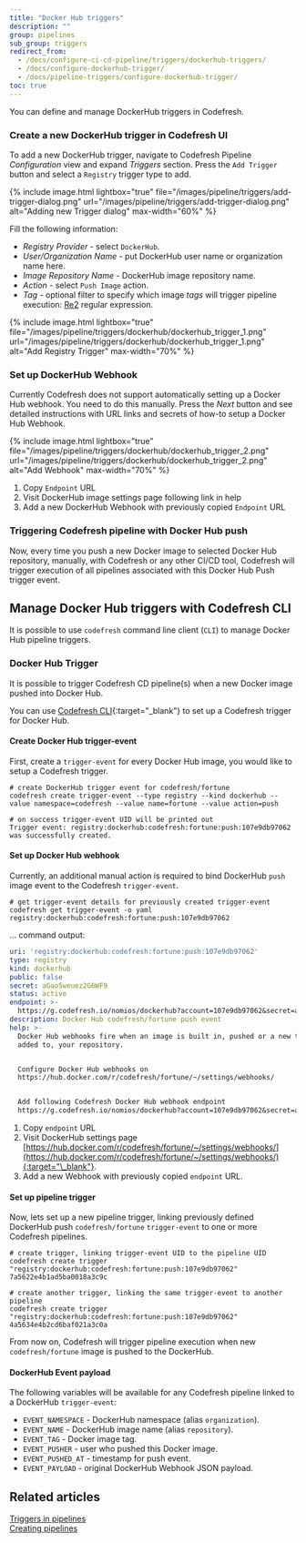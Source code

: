 ```yaml
---
title: "Docker Hub triggers"
description: ""
group: pipelines
sub_group: triggers
redirect_from:
  - /docs/configure-ci-cd-pipeline/triggers/dockerhub-triggers/
  - /docs/configure-dockerhub-trigger/
  - /docs/pipeline-triggers/configure-dockerhub-trigger/
toc: true
---
```



You can define and manage DockerHub triggers in Codefresh.

### Create a new DockerHub trigger in Codefresh UI

To add a new DockerHub trigger, navigate to Codefresh Pipeline *Configuration* view and expand *Triggers* section. Press the `Add Trigger` button and select a `Registry` trigger type to add.

{% include image.html
lightbox="true"
file="/images/pipeline/triggers/add-trigger-dialog.png"
url="/images/pipeline/triggers/add-trigger-dialog.png"
alt="Adding new Trigger dialog"
max-width="60%"
%}

Fill the following information:

* *Registry Provider* - select `DockerHub`.
* *User/Organization Name* - put DockerHub user name or organization name here.
* *Image Repository Name* - DockerHub image repository name.
* *Action* - select `Push Image` action.
* *Tag* - optional filter to specify which image *tags* will trigger pipeline execution: [Re2](https://github.com/google/re2/wiki/Syntax) regular expression.

{% include image.html
lightbox="true"
file="/images/pipeline/triggers/dockerhub/dockerhub_trigger_1.png"
url="/images/pipeline/triggers/dockerhub/dockerhub_trigger_1.png"
alt="Add Registry Trigger"
max-width="70%"
%}

### Set up DockerHub Webhook

Currently Codefresh does not support automatically setting up a Docker Hub webhook. You need to do this manually. Press the *Next* button and see detailed instructions with URL links and secrets of how-to setup a Docker Hub Webhook.


{% include image.html
lightbox="true"
file="/images/pipeline/triggers/dockerhub/dockerhub_trigger_2.png"
url="/images/pipeline/triggers/dockerhub/dockerhub_trigger_2.png"
alt="Add Webhook"
max-width="70%"
%}

1. Copy `Endpoint` URL
1. Visit DockerHub image settings page following link in help
1. Add a new DockerHub Webhook with previously copied `Endpoint` URL

### Triggering Codefresh pipeline with Docker Hub push

Now, every time you push a new Docker image to selected Docker Hub repository, manually, with Codefresh or any other CI/CD tool, Codefresh will trigger execution of all pipelines associated with this Docker Hub Push trigger event.

## Manage Docker Hub triggers with Codefresh CLI

It is possible to use `codefresh` command line client (`CLI`) to manage Docker Hub pipeline triggers.

### Docker Hub Trigger

It is possible to trigger Codefresh CD pipeline(s) when a new Docker image pushed into Docker Hub.

You can use [Codefresh CLI](https://cli.codefresh.io/){:target="\_blank"} to set up a Codefresh trigger for Docker Hub.

#### Create Docker Hub trigger-event

First, create a `trigger-event` for every Docker Hub image, you would like to setup a Codefresh trigger.

```
# create DockerHub trigger event for codefresh/fortune
codefresh create trigger-event --type registry --kind dockerhub --value namespace=codefresh --value name=fortune --value action=push

# on success trigger-event UID will be printed out
Trigger event: registry:dockerhub:codefresh:fortune:push:107e9db97062 was successfully created.
```

#### Set up Docker Hub webhook

Currently, an additional manual action is required to bind DockerHub `push` image event to the Codefresh `trigger-event`.

```
# get trigger-event details for previously created trigger-event
codefresh get trigger-event -o yaml registry:dockerhub:codefresh:fortune:push:107e9db97062
```

... command output:

```yaml
uri: 'registry:dockerhub:codefresh:fortune:push:107e9db97062'
type: registry
kind: dockerhub
public: false
secret: aGao5weuez2G6WF9
status: active
endpoint: >-
  https://g.codefresh.io/nomios/dockerhub?account=107e9db97062&secret=aGao5weuez2G6WF9
description: Docker Hub codefresh/fortune push event
help: >-
  Docker Hub webhooks fire when an image is built in, pushed or a new tag is
  added to, your repository.


  Configure Docker Hub webhooks on
  https://hub.docker.com/r/codefresh/fortune/~/settings/webhooks/


  Add following Codefresh Docker Hub webhook endpoint
  https://g.codefresh.io/nomios/dockerhub?account=107e9db97062&secret=aGao5weuez2G6WF9
```

1. Copy `endpoint` URL
1. Visit DockerHub settings page [https://hub.docker.com/r/codefresh/fortune/~/settings/webhooks/](https://hub.docker.com/r/codefresh/fortune/~/settings/webhooks/){:target="\_blank"}.
1. Add a new Webhook with previously copied `endpoint` URL.


#### Set up pipeline trigger

Now, lets set up a new pipeline trigger, linking previously defined DockerHub push `codefresh/fortune` `trigger-event` to one or more Codefresh pipelines.

```
# create trigger, linking trigger-event UID to the pipeline UID
codefresh create trigger "registry:dockerhub:codefresh:fortune:push:107e9db97062" 7a5622e4b1ad5ba0018a3c9c

# create another trigger, linking the same trigger-event to another pipeline
codefresh create trigger "registry:dockerhub:codefresh:fortune:push:107e9db97062" 4a5634e4b2cd6baf021a3c0a
```

From now on, Codefresh will trigger pipeline execution when new `codefresh/fortune` image is pushed to the DockerHub.

#### DockerHub Event payload

The following variables will be available for any Codefresh pipeline linked to a DockerHub `trigger-event`:

- `EVENT_NAMESPACE` - DockerHub namespace (alias `organization`).
- `EVENT_NAME` - DockerHub image name (alias `repository`).
- `EVENT_TAG` - Docker image tag.
- `EVENT_PUSHER` - user who pushed this Docker image.
- `EVENT_PUSHED_AT` - timestamp for push event.
- `EVENT_PAYLOAD` - original DockerHub Webhook JSON payload.

## Related articles
[Triggers in pipelines]({{site.baseurl}}/docs/pipelines/triggers)  
[Creating pipelines]({{site.baseurl}}/docs/pipelines/pipelines/)  
